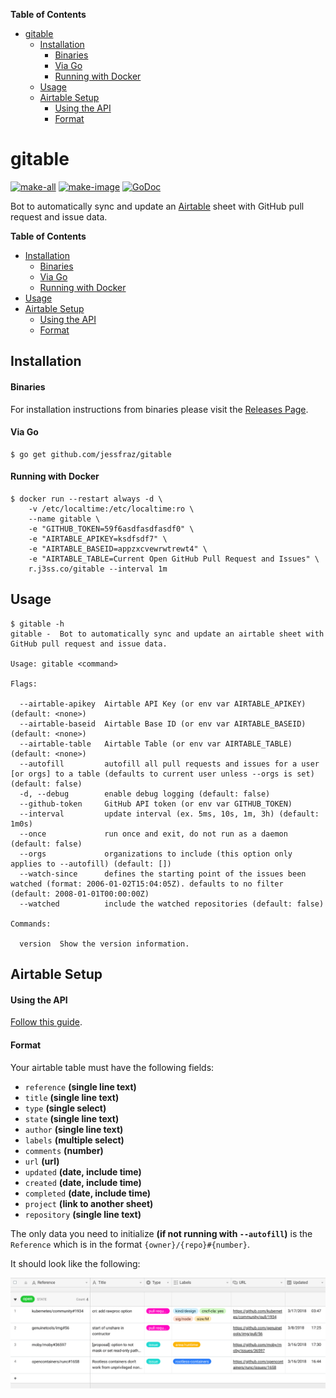 <!-- START doctoc generated TOC please keep comment here to allow auto update -->
<!-- DON'T EDIT THIS SECTION, INSTEAD RE-RUN doctoc TO UPDATE -->
**Table of Contents**

- [gitable](#gitable)
  - [Installation](#installation)
      - [Binaries](#binaries)
      - [Via Go](#via-go)
      - [Running with Docker](#running-with-docker)
  - [Usage](#usage)
  - [Airtable Setup](#airtable-setup)
      - [Using the API](#using-the-api)
      - [Format](#format)

<!-- END doctoc generated TOC please keep comment here to allow auto update -->

# gitable

[![make-all](https://github.com/jessfraz/gitable/workflows/make%20all/badge.svg)](https://github.com/jessfraz/gitable/actions?query=workflow%3A%22make+all%22)
[![make-image](https://github.com/jessfraz/gitable/workflows/make%20image/badge.svg)](https://github.com/jessfraz/gitable/actions?query=workflow%3A%22make+image%22)
[![GoDoc](https://img.shields.io/badge/godoc-reference-5272B4.svg?style=for-the-badge)](https://godoc.org/github.com/jessfraz/gitable)

Bot to automatically sync and update an [Airtable](https://airtable.com) sheet with 
GitHub pull request and issue data.

**Table of Contents**

<!-- toc -->

- [Installation](#installation)
    + [Binaries](#binaries)
    + [Via Go](#via-go)
    + [Running with Docker](#running-with-docker)
- [Usage](#usage)
- [Airtable Setup](#airtable-setup)
    + [Using the API](#using-the-api)
    + [Format](#format)

<!-- tocstop -->

## Installation


#### Binaries

For installation instructions from binaries please visit the [Releases Page](https://github.com/jessfraz/gitable/releases).

#### Via Go

```console
$ go get github.com/jessfraz/gitable
```

#### Running with Docker

```console
$ docker run --restart always -d \
    -v /etc/localtime:/etc/localtime:ro \
    --name gitable \
    -e "GITHUB_TOKEN=59f6asdfasdfasdf0" \
    -e "AIRTABLE_APIKEY=ksdfsdf7" \
    -e "AIRTABLE_BASEID=appzxcvewrwtrewt4" \
    -e "AIRTABLE_TABLE=Current Open GitHub Pull Request and Issues" \
    r.j3ss.co/gitable --interval 1m
```

## Usage

```console
$ gitable -h
gitable -  Bot to automatically sync and update an airtable sheet with GitHub pull request and issue data.

Usage: gitable <command>

Flags:

  --airtable-apikey  Airtable API Key (or env var AIRTABLE_APIKEY) (default: <none>)
  --airtable-baseid  Airtable Base ID (or env var AIRTABLE_BASEID) (default: <none>)
  --airtable-table   Airtable Table (or env var AIRTABLE_TABLE) (default: <none>)
  --autofill         autofill all pull requests and issues for a user [or orgs] to a table (defaults to current user unless --orgs is set) (default: false)
  -d, --debug        enable debug logging (default: false)
  --github-token     GitHub API token (or env var GITHUB_TOKEN)
  --interval         update interval (ex. 5ms, 10s, 1m, 3h) (default: 1m0s)
  --once             run once and exit, do not run as a daemon (default: false)
  --orgs             organizations to include (this option only applies to --autofill) (default: [])
  --watch-since      defines the starting point of the issues been watched (format: 2006-01-02T15:04:05Z). defaults to no filter (default: 2008-01-01T00:00:00Z)
  --watched          include the watched repositories (default: false)

Commands:

  version  Show the version information.
```

## Airtable Setup 

#### Using the API

[Follow this guide](https://help.grow.com/hc/en-us/articles/360015095834-Airtable).

#### Format

Your airtable table must have the following fields: 

- `reference` **(single line text)**
- `title` **(single line text)** 
- `type` **(single select)**
- `state` **(single line text)**
- `author` **(single line text)**
- `labels` **(multiple select)**
- `comments` **(number)**
- `url` **(url)**
- `updated` **(date, include time)**
- `created` **(date, include  time)**
- `completed` **(date, include time)**
- `project` **(link to another sheet)**
- `repository` **(single line text)**

The only data you need to initialize **(if not running with `--autofill`)** 
is the `Reference` which is in the format
`{owner}/{repo}#{number}`.

It should look like the following:

![airtable.png](airtable.png)
